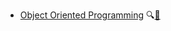 * [Object Oriented Programming](./oopDesign/)
  <trigger for="pop:oopDesign-preview">:mag:</trigger>[:scroll:](oopDesign/print.html)

<popover id="pop:oopDesign-preview" title="Object Oriented Programming :mag:" placement="right">
  <div slot="content">
    <include src="preview.md" />
  </div>
</popover>
